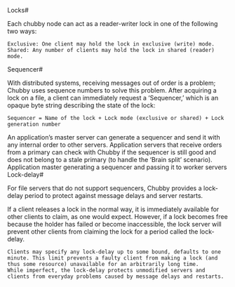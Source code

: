 Locks#

Each chubby node can act as a reader-writer lock in one of the following two ways:

    Exclusive: One client may hold the lock in exclusive (write) mode.
    Shared: Any number of clients may hold the lock in shared (reader) mode.

Sequencer#

With distributed systems, receiving messages out of order is a problem; Chubby uses sequence numbers to solve this problem. After acquiring a lock on a file, a client can immediately request a ‘Sequencer,’ which is an opaque byte string describing the state of the lock:

    Sequencer = Name of the lock + Lock mode (exclusive or shared) + Lock generation number

An application’s master server can generate a sequencer and send it with any internal order to other servers. Application servers that receive orders from a primary can check with Chubby if the sequencer is still good and does not belong to a stale primary (to handle the ‘Brain split’ scenario).
Application master generating a sequencer and passing it to worker servers
Lock-delay#

For file servers that do not support sequencers, Chubby provides a lock-delay period to protect against message delays and server restarts.

If a client releases a lock in the normal way, it is immediately available for other clients to claim, as one would expect. However, if a lock becomes free because the holder has failed or become inaccessible, the lock server will prevent other clients from claiming the lock for a period called the lock-delay.

    Clients may specify any lock-delay up to some bound, defaults to one minute. This limit prevents a faulty client from making a lock (and thus some resource) unavailable for an arbitrarily long time.
    While imperfect, the lock-delay protects unmodified servers and clients from everyday problems caused by message delays and restarts.

